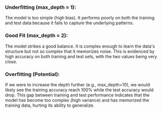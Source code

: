 
### Underfitting (max_depth = 1):
The model is too simple (high bias). It performs poorly on both the training and test data because it fails to capture the underlying patterns.

### Good Fit (max_depth = 2):
The model strikes a good balance. It is complex enough to learn the data's structure but not so complex that it memorizes noise. This is evidenced by high accuracy on both training and test sets, with the two values being very close.

### Overfitting (Potential):
If we were to increase the depth further (e.g., max_depth=10), we would likely see the training accuracy reach 100% while the test accuracy would drop. This gap between training and test performance indicates that the model has become too complex (high variance) and has memorized the training data, hurting its ability to generalize.
